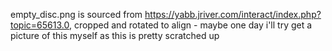 empty_disc.png is sourced from https://yabb.jriver.com/interact/index.php?topic=65613.0, cropped and rotated to align - maybe one day i'll try get a picture of this myself as this is pretty scratched up